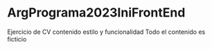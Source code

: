 # ArgPrograma2023IniFrontEnd
Ejercicio de CV contenido estilo y funcionalidad
Todo el contenido es ficticio
